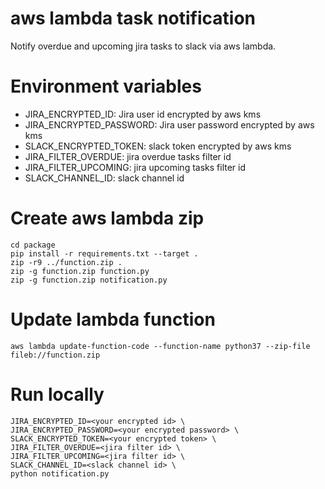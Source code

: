 # aws lambda task notification
Notify overdue and upcoming jira tasks to slack via aws lambda.

# Environment variables
- JIRA_ENCRYPTED_ID: Jira user id encrypted by aws kms
- JIRA_ENCRYPTED_PASSWORD: Jira user password encrypted by aws kms
- SLACK_ENCRYPTED_TOKEN: slack token encrypted by aws kms
- JIRA_FILTER_OVERDUE: jira overdue tasks filter id
- JIRA_FILTER_UPCOMING: jira upcoming tasks filter id
- SLACK_CHANNEL_ID: slack channel id

# Create aws lambda zip

```
cd package
pip install -r requirements.txt --target .
zip -r9 ../function.zip .
zip -g function.zip function.py
zip -g function.zip notification.py
```


# Update lambda function
```
aws lambda update-function-code --function-name python37 --zip-file fileb://function.zip
```


# Run locally
```
JIRA_ENCRYPTED_ID=<your encrypted id> \
JIRA_ENCRYPTED_PASSWORD=<your encrypted password> \
SLACK_ENCRYPTED_TOKEN=<your encrypted token> \
JIRA_FILTER_OVERDUE=<jira filter id> \
JIRA_FILTER_UPCOMING=<jira filter id> \
SLACK_CHANNEL_ID=<slack channel id> \
python notification.py
```